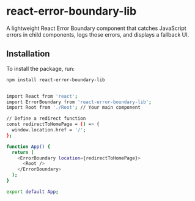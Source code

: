 # react-error-boundary-lib

A lightweight React Error Boundary component that catches JavaScript errors in child components, logs those errors, and displays a fallback UI.

## Installation

To install the package, run:

```bash
npm install react-error-boundary-lib


import React from 'react';
import ErrorBoundary from 'react-error-boundary-lib';
import Root from './Root'; // Your main component

// Define a redirect function
const redirectToHomePage = () => {
  window.location.href = '/';
};

function App() {
  return (
    <ErrorBoundary location={redirectToHomePage}>
      <Root />
    </ErrorBoundary>
  );
}

export default App;